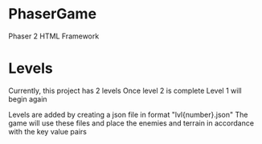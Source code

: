 # PhaserGame
Phaser 2 HTML Framework

# Levels
Currently, this project has 2 levels
Once level 2 is complete Level 1 will begin again

Levels are added by creating a json file in format "lvl{number}.json"
The game will use these files and place the enemies and terrain in accordance with the key value pairs

